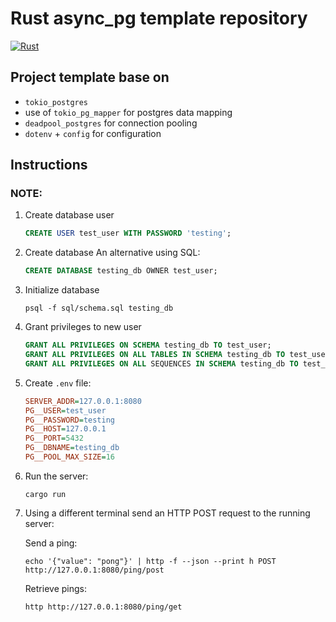 # Rust async_pg template repository
[![Rust](https://github.com/deeper-x/actix-pg-template/actions/workflows/rust.yml/badge.svg)](https://github.com/deeper-x/actix-pg-template/actions/workflows/rust.yml)

## Project template base on

- `tokio_postgres`
- use of `tokio_pg_mapper` for postgres data mapping
- `deadpool_postgres` for connection pooling
- `dotenv` + `config` for configuration

## Instructions

### NOTE:

1. Create database user
   ```sql
   CREATE USER test_user WITH PASSWORD 'testing';
   ```

2. Create database
   An alternative using SQL:
   ```sql
   CREATE DATABASE testing_db OWNER test_user;
   ```

3. Initialize database

   ```shell
   psql -f sql/schema.sql testing_db
   ```

4. Grant privileges to new user

   ```sql
   GRANT ALL PRIVILEGES ON SCHEMA testing_db TO test_user;
   GRANT ALL PRIVILEGES ON ALL TABLES IN SCHEMA testing_db TO test_user;
   GRANT ALL PRIVILEGES ON ALL SEQUENCES IN SCHEMA testing_db TO test_user;
   ``` 

5. Create `.env` file:

   ```ini
   SERVER_ADDR=127.0.0.1:8080
   PG__USER=test_user
   PG__PASSWORD=testing
   PG__HOST=127.0.0.1
   PG__PORT=5432
   PG__DBNAME=testing_db
   PG__POOL_MAX_SIZE=16
   ```

6. Run the server:

   ```shell
   cargo run
   ```

7. Using a different terminal send an HTTP POST request to the running server:

   Send a ping:
   ```shell
   echo '{"value": "pong"}' | http -f --json --print h POST http://127.0.0.1:8080/ping/post
   ```

   Retrieve pings:
   ```shell
   http http://127.0.0.1:8080/ping/get
   ```
